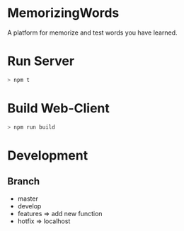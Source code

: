 # MemorizingWords
A platform for memorize and test words you have learned.

# Run Server
```sh
> npm t
```

# Build Web-Client
```sh
> npm run build
```

# Development
## Branch
+ master
+ develop
+ features => add new function
+ hotfix => localhost
